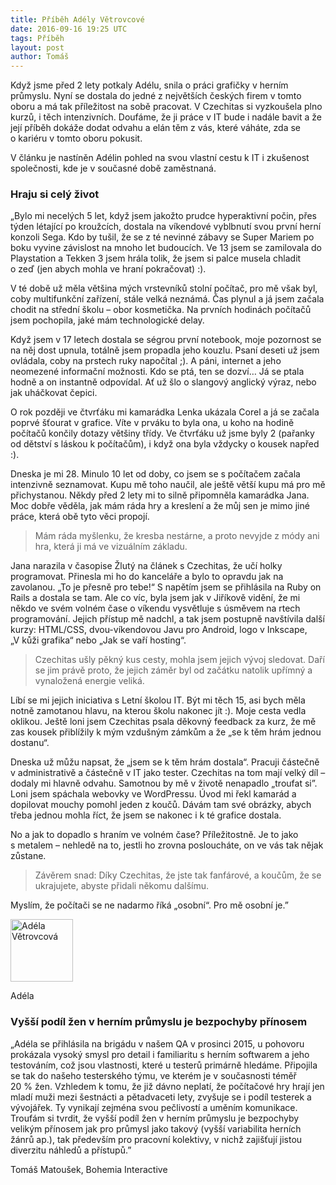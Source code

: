 ```yaml
---
title: Příběh Adély Větrovcové
date: 2016-09-16 19:25 UTC
tags: Příběh
layout: post
author: Tomáš
---
```


<p>
    Když jsme před 2&nbsp;lety potkaly Adélu, snila o&nbsp;práci grafičky v herním průmyslu. Nyní se dostala do jedné z&nbsp;největších českých firem v&nbsp;tomto oboru a má tak příležitost na&nbsp;sobě pracovat. V&nbsp;Czechitas si vyzkoušela plno kurzů, i těch intenzivních. Doufáme, že ji práce v IT bude i nadále bavit a že její příběh dokáže dodat odvahu a elán těm z&nbsp;vás, které váháte, zda se o&nbsp;kariéru v&nbsp;tomto oboru pokusit.
</p> 
<p>
V článku je nastíněn Adélin pohled na&nbsp;svou vlastní cestu k&nbsp;IT i zkušenost společnosti, kde je v&nbsp;současné době zaměstnaná.
</p>

<h3>Hraju si celý život</h3>

<p>
   „Bylo mi necelých 5&nbsp;let, když jsem jakožto prudce hyperaktivní počin, přes týden létající po kroužcích, dostala na víkendové vyblbnutí svou první herní konzoli Sega. Kdo by tušil, že se z&nbsp;té nevinné zábavy se Super Mariem po boku vyvine závislost na mnoho let budoucích. Ve 13 jsem se zamilovala do Playstation a Tekken&nbsp;3 jsem hrála tolik, že jsem si palce musela chladit o&nbsp;zeď (jen abych mohla ve hraní pokračovat) :).  
</p>
<p>
    V&nbsp;té době už měla většina mých vrstevníků stolní počítač, pro mě však byl, coby multifunkční zařízení, stále velká neznámá. Čas plynul a já jsem začala chodit na&nbsp;střední školu – obor kosmetička. Na&nbsp;prvních hodinách počítačů jsem pochopila, jaké mám technologické delay. 
</p>
<p>
    Když jsem v&nbsp;17&nbsp;letech dostala se&nbsp;ségrou první notebook, moje pozornost se na něj dost upnula, totálně jsem propadla jeho kouzlu. Psaní deseti už jsem ovládala, coby na&nbsp;prstech ruky napočítal ;). A&nbsp;páni, internet a jeho neomezené informační možnosti. Kdo se ptá, ten se dozví… Já se ptala hodně a on instantně odpovídal. Ať už šlo o&nbsp;slangový anglický výraz, nebo jak uháčkovat čepici.
</p>
<p>
   O&nbsp;rok později ve&nbsp;čtvrťáku mi kamarádka Lenka ukázala Corel a já se začala poprvé šťourat v&nbsp;grafice. Víte v&nbsp;prváku to byla ona, u&nbsp;koho na&nbsp;hodině počítačů končily dotazy většiny třídy. Ve&nbsp;čtvrťáku už jsme byly 2 (pařanky od&nbsp;dětství s láskou k počítačům), i&nbsp;když ona byla vždycky o&nbsp;kousek napřed :). 
</p>
<p>
   Dneska je mi 28. Minulo 10&nbsp;let od doby, co jsem se s&nbsp;počítačem začala intenzivně seznamovat. Kupu mě toho naučil, ale ještě větší kupu má pro mě přichystanou. Někdy před 2&nbsp;lety mi to silně připomněla kamarádka Jana. Moc dobře věděla, jak mám ráda hry a kreslení a že můj sen je mimo jiné práce, která obě tyto věci propojí. 
</p>

<blockquote>
    Mám ráda myšlenku, že kresba nestárne, a&nbsp;proto nevyjde z&nbsp;módy ani hra, která ji má ve&nbsp;vizuálním základu.
</blockquote>

<p>
   Jana narazila v&nbsp;časopise Žlutý na článek s&nbsp;Czechitas, že učí holky programovat. Přinesla mi ho do&nbsp;kanceláře a bylo to opravdu jak na zavolanou. „To je přesně pro tebe!“ S napětím jsem se přihlásila na&nbsp;Ruby on Rails a dostala se tam. Ale co víc, byla jsem jak v Jiříkově vidění, že mi někdo ve svém volném čase o&nbsp;víkendu vysvětluje s&nbsp;úsměvem na&nbsp;rtech programování. Jejich přístup mě nadchl, a tak jsem postupně navštívila další kurzy: HTML/CSS, dvou-víkendovou Javu pro Android, logo v&nbsp;Inkscape, „V&nbsp;kůži grafika“ nebo „Jak se vaří hosting“. 
</p>

<blockquote>
    Czechitas ušly pěkný kus cesty, mohla jsem jejich vývoj sledovat. Daří se jim právě proto, že jejich záměr byl od&nbsp;začátku natolik upřímný a vynaložená energie veliká.
</blockquote>

<p>
    Líbí se mi jejich iniciativa s&nbsp;Letní školou IT. Být mi těch 15, asi bych měla notně zamotanou hlavu, na&nbsp;kterou školu nakonec jít :). Moje cesta vedla oklikou. Ještě loni jsem Czechitas psala děkovný feedback za kurz, že mě zas kousek přiblížily k mým vzdušným zámkům a že „se k&nbsp;těm hrám jednou dostanu“. 
</p>
<p>
    Dneska už můžu napsat, že „jsem se k&nbsp;těm hrám dostala“. Pracuji částečně v&nbsp;administrativě a částečně v&nbsp;IT jako tester. Czechitas na tom mají velký díl – dodaly mi hlavně odvahu. Samotnou by mě v&nbsp;životě nenapadlo „troufat si”. Loni jsem spáchala webovky ve WordPressu. Úvod mi řekl kamarád a dopilovat mouchy pomohl jeden z&nbsp;koučů. Dávám tam své obrázky, abych třeba jednou mohla říct, že jsem se nakonec i k&nbsp;té grafice dostala.
</p>
<p>
    No a jak to dopadlo s&nbsp;hraním ve volném čase? Příležitostně. Je to jako s&nbsp;metalem – nehledě na to, jestli ho zrovna posloucháte, on ve vás tak nějak zůstane.
</p>

<blockquote>
    Závěrem snad: Díky Czechitas, že jste tak fanfárové, a koučům, že se ukrajujete, abyste přidali někomu dalšímu.
</blockquote>

<p>
    Myslím, že počítači se ne nadarmo říká „osobní“. Pro mě osobní je.”
</p>


<div class="obrazek"><img src="/images/Adela.png" alt="Adéla Větrovcová" width="100px">
</div>
 <p class="podpis photo">
     Adéla
 </p>

 <h3>Vyšší podíl žen v herním průmyslu je bezpochyby přínosem</h3>

 <p>
     „Adéla se přihlásila na&nbsp;brigádu v&nbsp;našem QA v&nbsp;prosinci 2015, u&nbsp;pohovoru prokázala vysoký smysl pro detail i familiaritu s&nbsp;herním softwarem a jeho testováním, což jsou vlastnosti, které u&nbsp;testerů primárně hledáme. Připojila se tak do&nbsp;našeho testerského týmu, ve&nbsp;kterém je v&nbsp;současnosti téměř 20&nbsp;%&nbsp;žen. Vzhledem k&nbsp;tomu, že již dávno neplatí, že počítačové hry hrají jen mladí muži mezi šestnácti a pětadvaceti lety, zvyšuje se i&nbsp;podíl testerek a vývojářek. Ty vynikají zejména svou pečlivostí a uměním komunikace. Troufám si tvrdit, že vyšší podíl žen v&nbsp;herním průmyslu je bezpochyby velikým přínosem jak pro průmysl jako takový (vyšší variabilita herních žánrů ap.), tak především pro pracovní kolektivy, v nichž zajišťují jistou diverzitu náhledů a přístupů.”
 </p>
 <p class="podpis">
     Tomáš Matoušek, Bohemia Interactive
 </p>